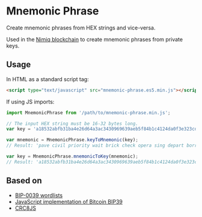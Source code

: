 # Mnemonic Phrase

Create mnemonic phrases from HEX strings and vice-versa.

Used in the [Nimiq blockchain](https://nimiq.com) to create mnemonic phrases from private keys.

## Usage
In HTML as a standard script tag:
```HTML
<script type="text/javascript" src="mnemonic-phrase.es5.min.js"></script>
```
If using JS imports:
```javascript
import MnemonicPhrase from '/path/to/mnemonic-phrase.min.js';
```

```javascript
// The input HEX string must be 16-32 bytes long.
var key = 'a18532abfb31ba4e26d64a3ac3430969639aeb5f84b1c4124da0f3e323cdaced';

var mnemonic = MnemonicPhrase.keyToMnemonic(key);
// Result: 'pave civil priority wait brick check opera sing depart borrow seat spot defy interest lawn normal series mystery habit treat cram traffic recipe risk'

var key = MnemonicPhrase.mnemonicToKey(mnemonic);
// Result: 'a18532abfb31ba4e26d64a3ac3430969639aeb5f84b1c4124da0f3e323cdaced'
```

## Based on
* [BIP-0039 wordlists](https://github.com/bitcoin/bips/blob/master/bip-0039/bip-0039-wordlists.md)
* [JavaScript implementation of Bitcoin BIP39](https://github.com/bitcoinjs/bip39)
* [CRC8JS](https://github.com/mode80/crc8js)
